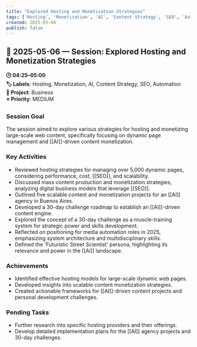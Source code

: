 ```yaml
---
title: "Explored Hosting and Monetization Strategies"
tags: ['Hosting', 'Monetization', 'AI', 'Content Strategy', 'SEO', 'Automation']
created: 2025-05-06
publish: false
---
```


## 📅 2025-05-06 — Session: Explored Hosting and Monetization Strategies

**🕒 04:25–05:00**  
**🏷️ Labels**: Hosting, Monetization, AI, Content Strategy, SEO, Automation  
**📂 Project**: Business  
**⭐ Priority**: MEDIUM  


### Session Goal
The session aimed to explore various strategies for hosting and monetizing large-scale web content, specifically focusing on dynamic page management and [[AI]]-driven content monetization.

### Key Activities
- Reviewed hosting strategies for managing over 5,000 dynamic pages, considering performance, cost, [[SEO]], and scalability.
- Discussed mass content production and monetization strategies, analyzing digital business models that leverage [[SEO]].
- Outlined five scalable content and monetization projects for an [[AI]] agency in Buenos Aires.
- Developed a 30-day challenge roadmap to establish an [[AI]]-driven content engine.
- Explored the concept of a 30-day challenge as a muscle-training system for strategic power and skills development.
- Reflected on positioning for media automation roles in 2025, emphasizing system architecture and multidisciplinary skills.
- Defined the 'Futuristic Street Scientist' persona, highlighting its relevance and power in the [[AI]] landscape.

### Achievements
- Identified effective hosting models for large-scale dynamic web pages.
- Developed insights into scalable content monetization strategies.
- Created actionable frameworks for [[AI]]-driven content projects and personal development challenges.

### Pending Tasks
- Further research into specific hosting providers and their offerings.
- Develop detailed implementation plans for the [[AI]] agency projects and 30-day challenges.
